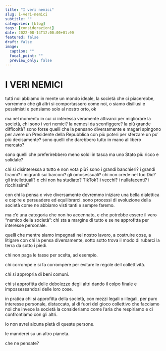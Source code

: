 ```yaml
---
title: "I veri nemici"
slug: i-veri-nemici
subtitle: ""
categories: [blog]
tags: [considerazioni]
date: 2022-08-14T12:00:00+01:00
featured: false
draft: false
image:
  caption: ""
  focal_point: ""
  preview_only: false
---
```


# I VERI NEMICI
tutti noi abbiamo in mente un mondo ideale, la società che ci piacerebbe, vorremmo che gli altri si comportassero come noi, o siamo disillusi e pessimisti e pensiamo solo al nostro orto, ok

ma nel momento in cui ci interessa veramente attivarci per migliorare la società, chi sono i veri nemici? la nemesi da sconfiggere? la più grande difficoltà?
sono forse quelli che la pensano diversamente e magari spingono per avere un Presidente della Repubblica con più poteri per sferzare un po’ più decisamente?
sono quelli che darebbero tutto in mano al libero mercato?

sono quelli che preferirebbero meno soldi in tasca ma uno Stato più ricco e solidale?

chi si disinteressa a tutto e non vota più?
sono i grandi banchieri? i grandi tiranni? i migranti sui barconi? gli omosessuali? chi non crede nel tuo Dio? gli intellettuali? o chi non ha studiato? TikTok? i vecchi? i nullafacenti? i ricchissimi?

con chi la pensa o vive diversamente dovremmo iniziare una bella dialettica e capire e persuadere ed equilibrarci. sono processi di evoluzione della società come ne abbiamo visti tanti e sempre faremo. 

ma c’è una categoria che non ho accennato, e che potrebbe essere il vero “nemico della società”: chi sta a margine di tutto e se ne approfitta per interesse personale. 

quelli che mentre siamo impegnati nel nostro lavoro, a costruire cose, a litigare con chi la pensa diversamente, sotto sotto trova il modo di rubarci la terra da sotto i piedi.

chi non paga le tasse per scelta, ad esempio. 

chi corrompe e si fa corrompere per evitare le regole dell collettività.

chi si appropria di beni comuni. 

chi si approfitta delle debolezze degli altri dando il colpo finale e impossessandosi delle loro cose. 

in pratica chi si approfitta della società, con mezzi legali o illegali, per puro interesse personale, distaccato, al di fuori del gioco collettivo che facciamo noi che invece la società la consideriamo come l’aria che respiriamo e ci confrontiamo con gli altri. 

io non avrei alcuna pietà di queste persone.

le manderei su un altro pianeta. 

che ne pensate?
